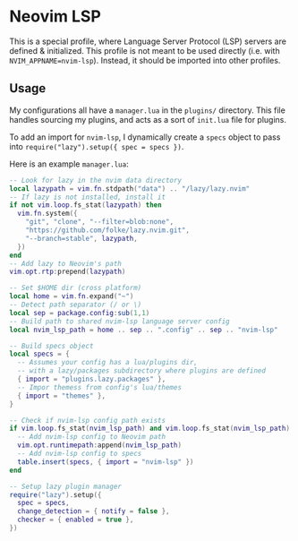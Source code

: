 # Neovim LSP

This is a special profile, where Language Server Protocol (LSP) servers are defined & initialized. This profile is not meant to be used directly (i.e. with `NVIM_APPNAME=nvim-lsp`). Instead, it should be imported into other profiles.

## Usage

My configurations all have a `manager.lua` in the `plugins/` directory. This file handles sourcing my plugins, and acts as a sort of `init.lua` file for plugins.

To add an import for `nvim-lsp`, I dynamically create a `specs` object to pass into `require("lazy").setup({ spec = specs })`.

Here is an example `manager.lua`:

```lua
-- Look for lazy in the nvim data directory
local lazypath = vim.fn.stdpath("data") .. "/lazy/lazy.nvim"
-- If lazy is not installed, install it
if not vim.loop.fs_stat(lazypath) then
  vim.fn.system({
    "git", "clone", "--filter=blob:none",
    "https://github.com/folke/lazy.nvim.git",
    "--branch=stable", lazypath,
  })
end
-- Add lazy to Neovim's path
vim.opt.rtp:prepend(lazypath)

-- Set $HOME dir (cross platform)
local home = vim.fn.expand("~")
-- Detect path separator (/ or \)
local sep = package.config:sub(1,1)
-- Build path to shared nvim-lsp language server config
local nvim_lsp_path = home .. sep .. ".config" .. sep .. "nvim-lsp"

-- Build specs object
local specs = {
  -- Assumes your config has a lua/plugins dir,
  -- with a lazy/packages subdirectory where plugins are defined
  { import = "plugins.lazy.packages" },
  -- Impor themess from config's lua/themes
  { import = "themes" },
}

-- Check if nvim-lsp config path exists
if vim.loop.fs_stat(nvim_lsp_path) and vim.loop.fs_stat(nvim_lsp_path).type == "directory" then
  -- Add nvim-lsp config to Neovim path
  vim.opt.runtimepath:append(nvim_lsp_path)
  -- Add nvim-lsp config to specs
  table.insert(specs, { import = "nvim-lsp" })
end

-- Setup lazy plugin manager
require("lazy").setup({
  spec = specs,
  change_detection = { notify = false },
  checker = { enabled = true },
})
```
